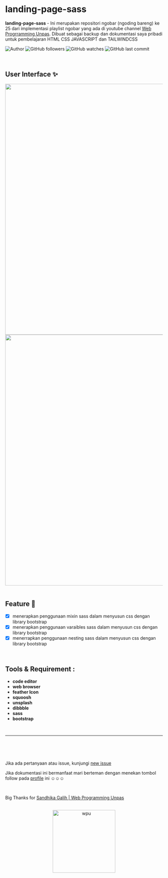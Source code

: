 # landing-page-sass

**landing-page-sass** -  Ini merupakan repositori ngobar (ngoding bareng) ke 25 dari implementasi playlist ngobar yang ada di youtube channel [Web Progrramming Unpas](https://youtu.be/kvyJPvJKTBI). Dibuat sebagai backup dan dokumentasi saya pribadi untuk pembelajaran HTML CSS JAVASCRIPT dan  TAILWINDCSS 

![Author](https://img.shields.io/badge/made%20by-Ardywsptr-blue)
![GitHub followers](https://img.shields.io/github/followers/Ardywsptr?style=social)
![GitHub watches](https://img.shields.io/github/stars/Ardywsptr/landing-page-sass-3?style=social)
![GitHub last commit](https://img.shields.io/github/last-commit/Ardywsptr/landing-page-sass)

<br clear="both">

## User Interface ✨

<div align="center">
<img src="https://i.postimg.cc/C1KDxP0M/landingpage.jpg" alt"portofolio" width="800">
 <img src="https://i.postimg.cc/rwRCxFD6/code2.png" alt"coding" width="800">
</div>

<br clear="both">

## Feature 🌟

- [x] menerapkan penggunaan mixin sass dalam menyusun css dengan library bootstrap
- [x] menerapkan penggunaan varaibles sass dalam menyusun css dengan library bootstrap
- [x] menerrapkan penggunaan nesting sass dalam menyusun css dengan library bootstrap

<br clear="both">

## Tools & Requirement :

* **code editor**
* **web browser**
* **feather Icon**
* **squoosh**
* **unsplash**
* **dibbble**
* **sass**
* **bootstrap**
 
<br clear="both">
<hr>
<br clear="both">
<br clear="both">
<br clear="both">

Jika ada pertanyaan atau issue, kunjungi [new issue](https://github.com/Ardywsptr/landing-page-sass/issues/new)
 
Jika dokumentasi ini bermanfaat mari berteman dengan menekan tombol follow pada [profile](https://github.com/Ardywsptr) ini ☺☺☺

<br clear="both">

Big Thanks for [Sandhika Galih | Web Programming Unpas](https://www.youtube.com/@sandhikagalihWPU)

<br clear="both">

<div align="center">
  <img src="https://i.postimg.cc/BvnhgP58/wpu.png" alt="wpu" width="200px">
</div>
